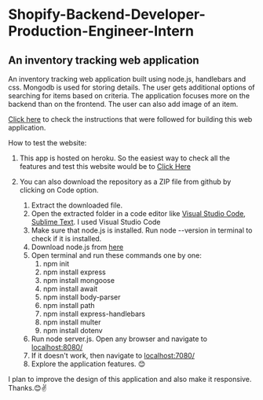 # Shopify-Backend-Developer-Production-Engineer-Intern

## An inventory tracking web application
An inventory tracking web application built using node.js, handlebars and css.
Mongodb is used for storing details. The user gets additional options of searching for items based on criteria.
The application focuses more on the backend than on the frontend. 
The user can also add image of an item.

[Click here](https://docs.google.com/document/d/1z9LZ_kZBUbg-O2MhZVVSqTmvDko5IJWHtuFmIu_Xg1A/edit) to check the instructions that were followed for building this web application.

How to test the website:
1. This app is hosted on heroku. So the easiest way to check all the features and test this website would be to [Click Here](https://serene-stream-27308.herokuapp.com/)

2. You can also download the repository as a ZIP file from github by clicking on Code option.
      1. Extract the downloaded file.
      2. Open the extracted folder in a code editor like [Visual Studio Code](https://code.visualstudio.com/download), [Sublime Text](https://www.sublimetext.com/3). I used Visual Studio Code
      3. Make sure that node.js is installed. Run node --version in terminal to check if it is installed.
      4. Download node.js from [here](https://nodejs.org/en/download/)
      5. Open terminal and run these commands one by one:
           1. npm init
           2. npm install express
           3. npm install mongoose
           4. npm install await
           5. npm install body-parser
           6. npm install path
           7. npm install express-handlebars
           8. npm install multer
           9. npm install dotenv
      6. Run node server.js. Open any browser and navigate to [localhost:8080/ ](localhost:8080/)
      7. If it doesn't work, then navigate to [localhost:7080/ ](localhost:8080/)
      8. Explore the application features. 😊

I plan to improve the design of this application and also make it responsive.
Thanks.😊✌
